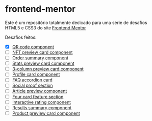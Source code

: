 # frontend-mentor

Este é um repositório totalmente dedicado para uma série de desafios HTML5 e CSS3 do site <a href="https://www.frontendmentor.io/">Frontend Mentor</a>

Desafios feitos:

-   [x] <a href="https://www.frontendmentor.io/challenges/qr-code-component-iux_sIO_H">QR code component</a>
-   [ ] <a href="https://www.frontendmentor.io/challenges/nft-preview-card-component-SbdUL_w0U">NFT preview card component</a>
-   [ ] <a href="https://www.frontendmentor.io/challenges/order-summary-component-QlPmajDUj">Order summary component</a>
-   [ ] <a href="https://www.frontendmentor.io/challenges/stats-preview-card-component-8JqbgoU62">Stats preview card component</a>
-   [ ] <a href="https://www.frontendmentor.io/challenges/3column-preview-card-component-pH92eAR2-">3-column preview card component</a>
-   [ ] <a href="https://www.frontendmentor.io/challenges/profile-card-component-cfArpWshJ">Profile card component</a>
-   [ ] <a href="https://www.frontendmentor.io/challenges/faq-accordion-card-XlyjD0Oam">FAQ accordion card</a>
-   [ ] <a href="https://www.frontendmentor.io/challenges/social-proof-section-6e0qTv_bA">Social proof section</a>
-   [ ] <a href="https://www.frontendmentor.io/challenges/article-preview-component-dYBN_pYFT">Article preview component</a>
-   [ ] <a href="https://www.frontendmentor.io/challenges/four-card-feature-section-weK1eFYK">Four card feature section</a>
-   [ ] <a href="https://www.frontendmentor.io/challenges/interactive-rating-component-koxpeBUmI">Interactive rating component</a>
-   [ ] <a href="https://www.frontendmentor.io/challenges/results-summary-component-CE_K6s0maV">Results summary component</a>
-   [ ] <a href="https://www.frontendmentor.io/challenges/product-preview-card-component-GO7UmttRfa">Product preview card component</a>
